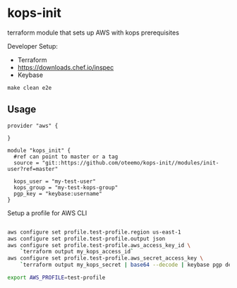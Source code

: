 # kops-init
terraform module that sets up AWS with kops prerequisites

Developer Setup:

* Terraform
* https://downloads.chef.io/inspec
* Keybase

```make clean e2e```

## Usage

```hcl
provider "aws" {

}

module "kops_init" {
  #ref can point to master or a tag
  source = "git::https://github.com/oteemo/kops-init//modules/init-user?ref=master"

  kops_user = "my-test-user"
  kops_group = "my-test-kops-group"
  pgp_key = "keybase:username"
}
```

Setup a profile for AWS CLI
```bash

aws configure set profile.test-profile.region us-east-1
aws configure set profile.test-profile.output json
aws configure set profile.test-profile.aws_access_key_id \
    `terraform output my_kops_access_id`
aws configure set profile.test-profile.aws_secret_access_key \
    `terraform output my_kops_secret | base64 --decode | keybase pgp decrypt`    

export AWS_PROFILE=test-profile
```



